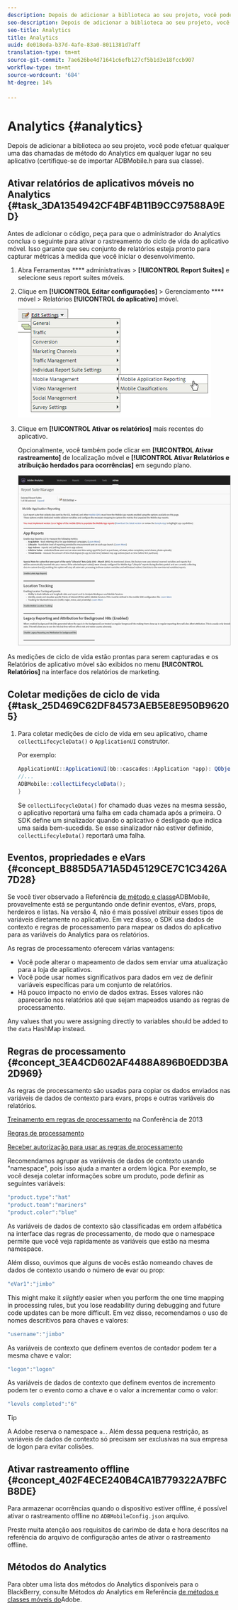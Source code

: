 ```yaml
---
description: Depois de adicionar a biblioteca ao seu projeto, você pode efetuar qualquer uma das chamadas de método do Analytics em qualquer lugar no seu aplicativo (certifique-se de importar ADBMobile.h para sua classe).
seo-description: Depois de adicionar a biblioteca ao seu projeto, você pode efetuar qualquer uma das chamadas de método do Analytics em qualquer lugar no seu aplicativo (certifique-se de importar ADBMobile.h para sua classe).
seo-title: Analytics
title: Analytics
uuid: de018eda-b37d-4afe-83a0-8011381d7aff
translation-type: tm+mt
source-git-commit: 7ae626be4d71641c6efb127cf5b1d3e18fccb907
workflow-type: tm+mt
source-wordcount: '684'
ht-degree: 14%

---
```



# Analytics {#analytics}

Depois de adicionar a biblioteca ao seu projeto, você pode efetuar qualquer uma das chamadas de método do Analytics em qualquer lugar no seu aplicativo (certifique-se de importar ADBMobile.h para sua classe).

## Ativar relatórios de aplicativos móveis no Analytics {#task_3DA1354942CF4BF4B11B9CC97588A9ED}

Antes de adicionar o código, peça para que o administrador do Analytics conclua o seguinte para ativar o rastreamento do ciclo de vida do aplicativo móvel. Isso garante que seu conjunto de relatórios esteja pronto para capturar métricas à medida que você iniciar o desenvolvimento.


1. Abra Ferramentas **** administrativas > **[!UICONTROL Report Suites]** e selecione seus report suites móveis.
1. Clique em **[!UICONTROL Editar configurações]** > Gerenciamento **** móvel > Relatórios **[!UICONTROL do aplicativo]** móvel.

   ![](assets/mobile-settings.png)

1. Clique em **[!UICONTROL Ativar os relatórios]** mais recentes do aplicativo.

   Opcionalmente, você também pode clicar em **[!UICONTROL Ativar rastreamento]** de localização móvel e **[!UICONTROL Ativar Relatórios e atribuição herdados para ocorrências]** em segundo plano.

   ![](assets/enable-lifecycle.png)

As medições de ciclo de vida estão prontas para serem capturadas e os Relatórios de aplicativo móvel são exibidos no menu **[!UICONTROL Relatórios]** na interface dos relatórios de marketing.

## Coletar medições de ciclo de vida {#task_25D469C62DF84573AEB5E8E950B96205}

1. Para coletar medições de ciclo de vida em seu aplicativo, chame `collectLifecycleData()` o `ApplicationUI` construtor.

   Por exemplo:

   ```java
   ApplicationUI::ApplicationUI(bb::cascades::Application *app): QObject(app) { 
   //... 
   ADBMobile::collectLifecycleData(); 
   } 
   ```

   Se `collectLifecycleData()` for chamado duas vezes na mesma sessão, o aplicativo reportará uma falha em cada chamada após a primeira. O SDK define um sinalizador quando o aplicativo é desligado que indica uma saída bem-sucedida. Se esse sinalizador não estiver definido, `collectLifecyleData()` reportará uma falha.

## Eventos, propriedades e eVars {#concept_B885D5A71A5D45129CE7C1C3426A7D28}


Se você tiver observado a Referência [de método e classe](/help/blackberry/methods.md)ADBMobile, provavelmente está se perguntando onde definir eventos, eVars, props, herdeiros e listas. Na versão 4, não é mais possível atribuir esses tipos de variáveis diretamente no aplicativo. Em vez disso, o SDK usa dados de contexto e regras de processamento para mapear os dados do aplicativo para as variáveis do Analytics para os relatórios.

As regras de processamento oferecem várias vantagens:

* Você pode alterar o mapeamento de dados sem enviar uma atualização para a loja de aplicativos.
* Você pode usar nomes significativos para dados em vez de definir variáveis específicas para um conjunto de relatórios.
* Há pouco impacto no envio de dados extras. Esses valores não aparecerão nos relatórios até que sejam mapeados usando as regras de processamento.

Any values that you were assigning directly to variables should be added to the `data` HashMap instead.

## Regras de processamento {#concept_3EA4CD602AF4488A896B0EDD3BA2D969}

As regras de processamento são usadas para copiar os dados enviados nas variáveis de dados de contexto para evars, props e outras variáveis do relatórios.

[Treinamento em regras de processamento](https://tv.adobe.com/embed/1181/16506/) na Conferência de 2013

[Regras de processamento](https://docs.adobe.com/content/help/pt-BR/analytics/admin/admin-tools/processing-rules/processing-rules.html)

[Receber autorização para usar as regras de processamento](https://helpx.adobe.com/analytics/kb/processing-rules-authorization.html)

Recomendamos agrupar as variáveis de dados de contexto usando &quot;namespace&quot;, pois isso ajuda a manter a ordem lógica. Por exemplo, se você deseja coletar informações sobre um produto, pode definir as seguintes variáveis:

```js
"product.type":"hat" 
"product.team":"mariners" 
"product.color":"blue"
```

As variáveis de dados de contexto são classificadas em ordem alfabética na interface das regras de processamento, de modo que o namespace permite que você veja rapidamente as variáveis que estão na mesma namespace.

Além disso, ouvimos que alguns de vocês estão nomeando chaves de dados de contexto usando o número de evar ou prop:

```js
"eVar1":"jimbo"
```

This might make it *slightly* easier when you perform the one time mapping in processing rules, but you lose readability during debugging and future code updates can be more difficult. Em vez disso, recomendamos o uso de nomes descritivos para chaves e valores:

```js
"username":"jimbo"
```

As variáveis de contexto que definem eventos de contador podem ter a mesma chave e valor:

```js
"logon":"logon"
```

As variáveis de dados de contexto que definem eventos de incremento podem ter o evento como a chave e o valor a incrementar como o valor:

```js
"levels completed":"6"
```

>[!TIP]
>
>A Adobe reserva o namespace `a.`. Além dessa pequena restrição, as variáveis de dados de contexto só precisam ser exclusivas na sua empresa de logon para evitar colisões.

## Ativar rastreamento offline {#concept_402F4ECE240B4CA1B779322A7BFCB8DE}

Para armazenar ocorrências quando o dispositivo estiver offline, é possível ativar o rastreamento offline no `ADBMobileConfig.json` arquivo.

Preste muita atenção aos requisitos de carimbo de data e hora descritos na referência do arquivo de configuração antes de ativar o rastreamento offline.

## Métodos do Analytics

Para obter uma lista dos métodos do Analytics disponíveis para o BlackBerry, consulte Métodos *do* Analytics em Referência [de métodos e classes móveis do](/help/blackberry/methods.md)Adobe.
